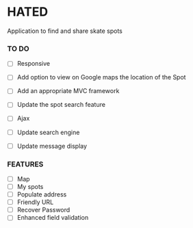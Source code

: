 # HATED
Application to find and share skate spots

### TO DO
- [ ] Responsive
- [ ] Add option to view on Google maps the location of the Spot
- [ ] Add an appropriate MVC framework
- [ ] Update the spot search feature
- [ ] Ajax
- [ ] Update search engine
- [ ] Update message display


### FEATURES
- [ ] Map
- [ ] My spots
- [ ] Populate address
- [ ] Friendly URL
- [ ] Recover Password
- [ ] Enhanced field validation